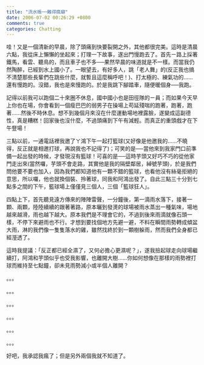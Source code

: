 ```yaml
---
title: "流水帳──難得瘋癲"
date: 2006-07-02 00:26:29 +0800
comments: true
categories: Chatting
---
```

<p>哇！又是一個清新的早晨，除了頭痛到快要裂開之外，其他都很完美。這時是清晨六點，我從床上懶懶的坐起來；打理一下故事，遂出門慢跑去了。首先ㄧ路上採著鐵馬，看雲、聽鳥的，而且車子也不多──果然早晨的味道就是不一樣。而當我仍然陶醉，已經到水上國小了。一眼望去，有好多人，跳「老人舞」的(反正我也搞不清楚那些長輩們在跳些什麼，就暫且這麼稱呼吧！)、打太極的、練氣功的......還有慢跑的。沒錯，我也是來慢跑的。於是我跳下腳踏車，隨便暖個身──我跑。</p><p>記得以前我可以跑個二十來圈不休息，國中國小也是田徑隊的ㄧ員；而如果今天早上你也在場，你會看到一個瘦巴巴的弱男子在操場上苟延殘喘的跑著，跑著，跑著......然後不時休息。想不到幾個月來沒在什麼運動場地裡露臉，遂變成這副德性，真是糟糕！回家後也沒什麼，不過頭痛到下午有減輕。而真正的重頭戲才在下午豋場！</p><p>三點以前，一通電話裡我邀了ㄚ鴻下午一起打籃球(又好像是他邀我的......不曉得，反正就是相邀打球，再說我也不記得了)；可笑的是──當他來到我家門口前準備一起出發的時候，才發現沒有籃球！可喜的是──這時芋頭又好巧不巧的從他家門走出來(當然囉，芋頭不會走路，其實他是我的隔壁鄰居，綽號芋頭)，於是我們問他要不要也加入，因為我們都知道他有一顆不錯的籃球，也看他沒有絲毫拒絕的意思，所以囉，他也就換個裝、拎著球，同我和阿鴻出發了。自此三點三十分到七點多之間的下午，籃球場上僅僅見三個人，三個「籃球狂人」。</p><p>四點上下，首先聽見遠方傳來的陣陣雷聲，一分鐘後，第一滴雨水落下，接著一顆、兩顆，陸陸續續的跟著著路，原本曬到發燙的球場被雨水蒸出一種氣味，場地越來越滑，雨也越下越大。原本我們是不理會它的，不過到後來雨滴就像石頭一樣，不停下來避雨也不行。才想到要找個地方先避一避，不料在瞬間雨勢轉成傾盆大雨，淋的我們像一隻隻落水的雞，雖然找終於到一顆樹躲雨，然而我們全身都已經溼透了。</p><p>這時我提議：「反正都已經全濕了，又何必擔心更濕呢？」，遂我撿起球走向球場繼續打，阿鴻和芋頭似乎也受我影響，也離開大樹......你如何想像在那樣的雨勢裡打球而維持至七點鐘，卻未見雨勢減小或半個人離開？</p><p>。。。</p><p>。。。</p><p>。。。</p><p>。。。</p><p>。。。</p><p>。。。</p><p>好吧，我承認我瘋了；但是另外兩個我就不知道了。</p><p />
